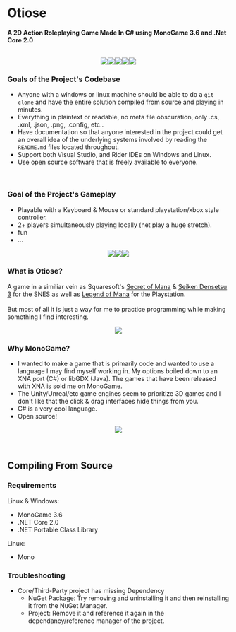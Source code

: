 # Otiose
**A 2D Action Roleplaying Game Made In C# using MonoGame 3.6 and .Net Core 2.0**
<br />
<br />
<p align="center">
<img src="https://i.imgur.com/H5lkdYN.gif"><img src="https://i.imgur.com/m9MWYNC.gif"><img src="https://i.imgur.com/M4hthaz.gif"><img src="https://i.imgur.com/R6WyHH4.gif"><img src="https://i.imgur.com/y8aO1tB.gif">
</p>

### Goals of the Project's Codebase
+ Anyone with a windows or linux machine should be able to do a `git clone` 
and have the entire solution compiled from source and playing in minutes.
+ Everything in plaintext or readable, no meta file obscuration, only .cs, .xml, .json, .png, .config,  etc..
+ Have documentation so that anyone interested in the project could get an overall
idea of the underlying systems involved by reading the `README.md` files located throughout.
+ Support both Visual Studio, and Rider IDEs on Windows and Linux.
+ Use open source software that is freely available to everyone.

<br />

### Goal of the Project's Gameplay
+ Playable with a Keyboard & Mouse or standard playstation/xbox style controller.
+ 2+ players simultaneously playing locally (net play a huge stretch).
+ fun
+ ...


<p align="center">
<img src="https://i.imgur.com/XcV08aS.gif"><img src="https://i.imgur.com/Yn8RA1o.gif"><img src="https://i.imgur.com/ex7frKD.gif">
</p>

### What is Otiose?
A game in a similiar vein as Squaresoft's [Secret of Mana](https://en.wikipedia.org/wiki/Secret_of_Mana) & [Seiken Densetsu 3](https://en.wikipedia.org/wiki/Seiken_Densetsu_3) for the SNES as well as [Legend of Mana](https://en.wikipedia.org/wiki/Legend_of_Mana) for the Playstation.  
<br />
But most of all it is just a way for me to practice programming while making something I find interesting.






<p align="center">
<img src="https://i.imgur.com/IppX9hV.gif">
</p>

### Why MonoGame?
+ I wanted to make a game that is primarily code and wanted to use a language I may find myself working in. 
My options boiled down to an XNA port (C#) or libGDX (Java). The games that have been released with XNA is sold me on MonoGame.
+ The Unity/Unreal/etc game engines seem to prioritize 3D games and I don't like that the click & drag interfaces hide things from you.
+ C# is a very cool language.
+ Open source!


<p align="center">
<img src="https://i.imgur.com/mMJ0NGj.gif">
</p>

<br />

## Compiling From Source

### Requirements
Linux & Windows:
+ MonoGame 3.6
+ .NET Core 2.0
+ .NET Portable Class Library  

Linux:
+ Mono
### Troubleshooting
+ Core/Third-Party project has missing Dependency
  +  NuGet Package: Try removing and uninstalling it and then reinstalling it from the NuGet Manager.
  +  Project: Remove it and reference it again in the dependancy/reference manager of the project.
